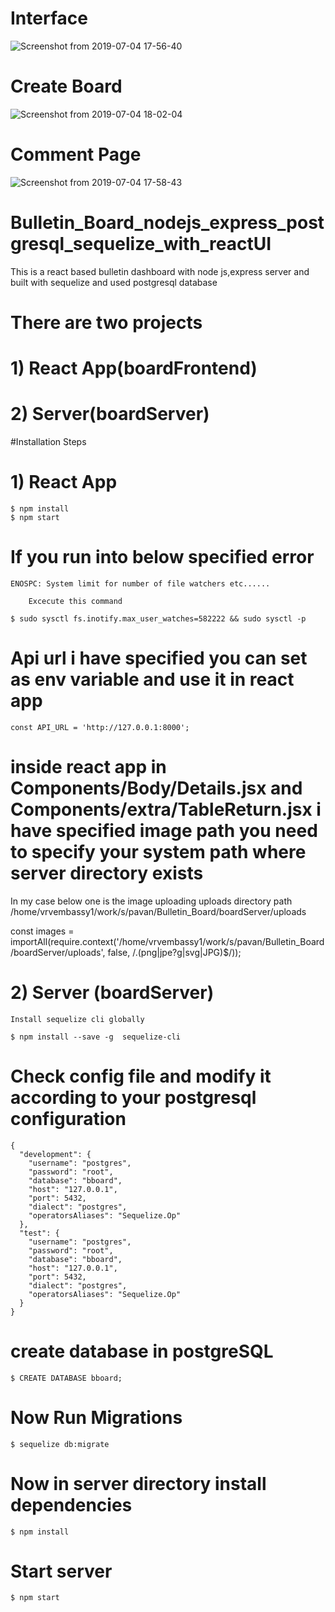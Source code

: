 # Interface
![Screenshot from 2019-07-04 17-56-40](https://user-images.githubusercontent.com/44023507/60666654-2e87c700-9e85-11e9-83f3-bf13ef6ce632.png)

# Create Board

![Screenshot from 2019-07-04 18-02-04](https://user-images.githubusercontent.com/44023507/60666921-e026f800-9e85-11e9-8871-0d4e056fc784.png)

# Comment Page

![Screenshot from 2019-07-04 17-58-43](https://user-images.githubusercontent.com/44023507/60666796-8aeae680-9e85-11e9-8b75-7882d8d02921.png)


# Bulletin_Board_nodejs_express_postgresql_sequelize_with_reactUI

This is a react based bulletin dashboard with node js,express server and built with sequelize and used postgresql database 

# There are two projects
	
# 1) React App(boardFrontend)

# 2) Server(boardServer)


#Installation Steps

# 1) React App 
	
	$ npm install
	$ npm start
#      If you run into below specified error

	ENOSPC: System limit for number of file watchers etc......

        Excecute this command

	$ sudo sysctl fs.inotify.max_user_watches=582222 && sudo sysctl -p

# Api url i have specified you can set as env variable and use it in react app

	const API_URL = 'http://127.0.0.1:8000';
	
# inside react app in Components/Body/Details.jsx and Components/extra/TableReturn.jsx i have specified image path you need to specify your system path where server directory exists

In my case below one is the image uploading uploads directory path
 /home/vrvembassy1/work/s/pavan/Bulletin_Board/boardServer/uploads

 const images = importAll(require.context('/home/vrvembassy1/work/s/pavan/Bulletin_Board/boardServer/uploads', false, /\.(png|jpe?g|svg|JPG)$/));


# 2) Server (boardServer)

	Install sequelize cli globally

	$ npm install --save -g  sequelize-cli

# Check config file and modify it according to your postgresql configuration

	{
	  "development": {
	    "username": "postgres",
	    "password": "root",
	    "database": "bboard",
	    "host": "127.0.0.1",
	    "port": 5432,
	    "dialect": "postgres",
	    "operatorsAliases": "Sequelize.Op"
	  },
	  "test": {
	    "username": "postgres",
	    "password": "root",
	    "database": "bboard",
	    "host": "127.0.0.1",
	    "port": 5432,
	    "dialect": "postgres",
	    "operatorsAliases": "Sequelize.Op"
	  }
	}
# create database in postgreSQL

	$ CREATE DATABASE bboard;

# Now Run Migrations

	$ sequelize db:migrate
	
# Now in server directory install dependencies

	$ npm install

# Start server
	$ npm start

 
